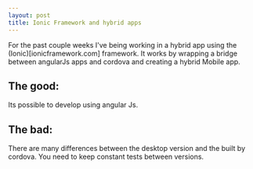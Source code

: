 ```yaml
---
layout: post
title: Ionic Framework and hybrid apps
---
```


For the past couple weeks I've being working in a hybrid app using the (Ionic)[ionicframework.com] framework.
It works by wrapping a bridge between angularJs apps and cordova and creating a hybrid Mobile app.  


## The good: 
Its possible to develop using angular Js.

## The bad: 
There are many differences between the desktop version and the built by cordova. You need to keep constant tests between versions.

